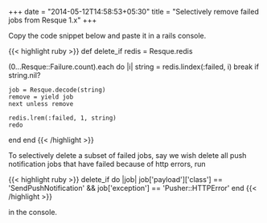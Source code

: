 +++
date = "2014-05-12T14:58:53+05:30"
title = "Selectively remove failed jobs from Resque 1.x"
+++

Copy the code snippet below and paste it in a rails console.

{{< highlight ruby >}}
def delete_if
  redis = Resque.redis

  (0...Resque::Failure.count).each do |i|
    string = redis.lindex(:failed, i)
    break if string.nil?

    job = Resque.decode(string)
    remove = yield job
    next unless remove

    redis.lrem(:failed, 1, string)
    redo
  end
end
{{< /highlight >}}

To selectively delete a subset of failed jobs, say we wish delete all push notification jobs that have failed because of http errors, run

{{< highlight ruby >}}
delete_if do |job|
  job['payload']['class'] == 'SendPushNotification' &&
    job['exception'] == 'Pusher::HTTPError'
end
{{< /highlight >}}

in the console.

